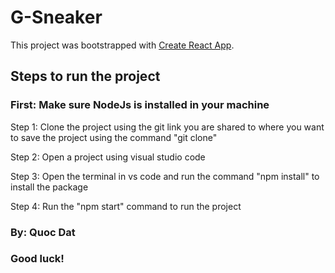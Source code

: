 # G-Sneaker

This project was bootstrapped with [Create React App](https://github.com/facebook/create-react-app).

## Steps to run the project

### First: Make sure NodeJs is installed in your machine

Step 1: Clone the project using the git link you are shared to where you want to save the project using the command "git clone<link>"

Step 2: Open a project using visual studio code

Step 3: Open the terminal in vs code and run the command "npm install" to install the package

Step 4: Run the "npm start" command to run the project

### By: Quoc Dat

### Good luck!
